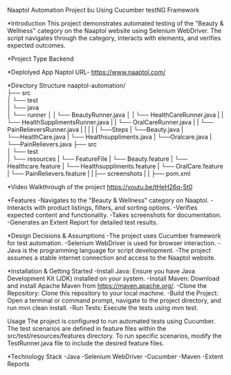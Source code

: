 Naaptol Automation Project bu Using Cucumber testNG Framework


*Introduction
This project demonstrates automated testing of the "Beauty & Wellness" category on the Naaptol website using Selenium WebDriver. 
The script navigates through the category, interacts with elements, and verifies expected outcomes.

*Project Type
Backend

*Deplolyed App
Naptol 
URL- https://www.naaptol.com/ 

*Directory Structure
naaptol-automation/  
├── src  
│   └── test  
│       └── java  
│           └── runner
│           |    └──  BeautyRunner.java
│           |    └──   HealthCareRunner.java
|           |     └── HealthSupplimentsRunner.java
|           |     └── OralCareRunner.java
|           |     └── PainRelieversRunner.java 
|           | 
|           |
|            └──Steps
|                   └──Beauty.java
|                   └──HealthCare.java
|                   └── Healthsuppliments.java
|                   └──Oralcare.java
|                   └──PainRelievers.java
├── src  
│   └── test  
│       └── resources
|            └── FeatureFile
|                  └── Beauty.feature
|                  └── Healthcare.feature
|                  └── Healthsuppliments.feature
|                  └── OralCare.feature
|                  └── PainRelievers.feature
|
|
|── screenshots 
|
|
├── pom.xml

*Video Walkthrough of the project
https://youtu.be/tHeH26q-5t0

*Features
-Navigates to the "Beauty & Wellness" category on Naaptol.
-Interacts with product listings, filters, and sorting options.
-Verifies expected content and functionality.
-Takes screenshots for documentation.
-Generates an Extent Report for detailed test results.


*Design Decisions & Assumptions
-The project uses Cucumber framework for test automation.
-Selenium WebDriver is used for browser interaction.
-Java is the programming language for script development.
-The project assumes a stable internet connection and access to the Naaptol website.


*Installation & Getting Started
-Install Java: Ensure you have Java Development Kit (JDK) installed on your system.
-Install Maven: Download and install Apache Maven from https://maven.apache.org/.
-Clone the Repository: Clone this repository to your local machine.
-Build the Project: Open a terminal or command prompt, navigate to the project directory, and run mvn clean install.
-Run Tests: Execute the tests using mvn test.


Usage
The project is configured to run automated tests using Cucumber. The test scenarios are defined in feature files within the src/test/resources/features directory. 
To run specific scenarios, modify the TestRunner.java file to include the desired feature files.


*Technology Stack
-Java
-Selenium WebDriver
-Cucumber
-Maven
-Extent Reports



